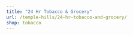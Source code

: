 ```yaml
---
title: "24 Hr Tobacco & Grocery"
url: /temple-hills/24-hr-tobacco-and-grocery/
shop: tobacco
---
```


